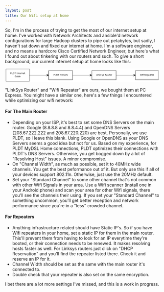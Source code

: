 ```yaml
---
layout: post
title: Our Wifi setup at home
---
```


So, I'm in the process of trying to get the most of our internet setup at home. I've worked with Network Architects and ansible'd network configurations for large Hadoop clusters to pipe out petabytes, but sadly, I haven't sat down and fixed our internet at home. I'm a software engineer, and no means a hardcore Cisco Certified Network Engineer, but here's what I found out about tinkering with our routers and such. To give a short background, our current internet setup at home looks like this:

![](/img/blog/ourwifisetup.png)

"LinkSys Router" and "Wifi Repeater" are ours, we bought them at PC Express. You might have a similar one, here's a few things I encountered while optimizing our wifi network:

#### For The Main Router

- Depending on your ISP, it's best to set some DNS Servers on the main router. Google (8.8.8.8 and 8.8.4.4) and OpenDNS Servers (208.67.222.222 and 208.67.220.220) are best. Personally, we use PLDT, so I leave this blank. Using Google or OpenDNS as your DNS Servers seems a good idea but not for us. Based on my experience, for PLDT MyDSL Home connections, PLDT optimizes their connections with PLDT's DNS Servers. Otherwise, you get bogged down by a lot of "Resolving Host" issues. A minor compromise.
- On "Channel Width", as much as possible, set it to 40MHz wide channels. You get the best peformance out of it. But only use this if all of your devices support 802.11n. Otherwise, just use the 20MHz default.
- Set your "Standard Channel" to some other channel that's not common with other Wifi Signals in your area. Use a Wifi scanner (install one in your Android phone) and scan your area for other Wifi signals, there you'll see the channels their using. If you set your "Standard Channel" to something uncommon, you'll get better reception and network performance since you're in a "less" crowded channel.

#### For Repeaters

- Anything infrastructure related should have Static IP's. So if you have Wifi repeaters in your home, set a static IP for them in the main router. This'll prevent them from having to look for an IP everytime they're booted, or their connection needs to be renewed. It makes resolving hosts faster as well. For Linksys routers just click on "DHCP Reservation" and you'll find the repeater listed there. Check it and reserve an IP for it.
- Channel Width should be set as the same with the main router it's connected to.
- Double check that your repeater is also set on the same encryption.

I bet there are a lot more settings I've missed, and this is a work in progress.
